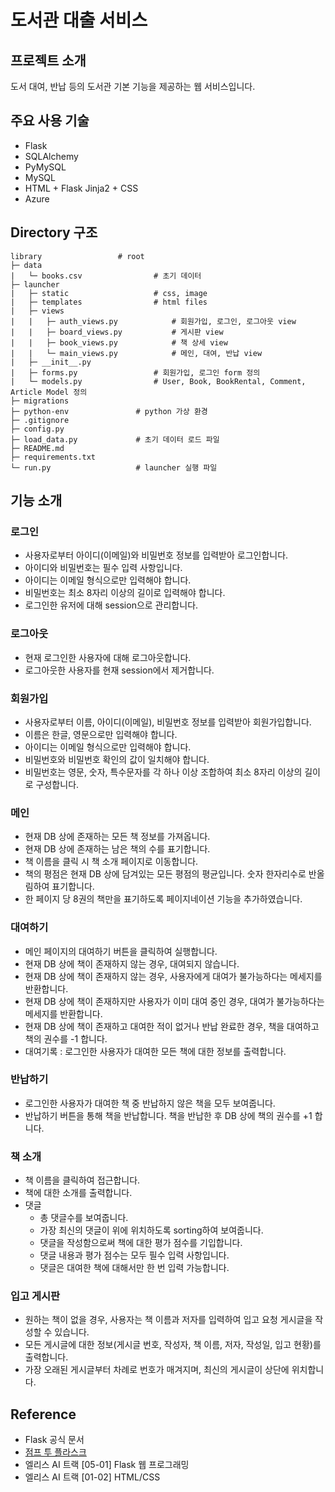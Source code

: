 # 도서관 대출 서비스

## 프로젝트 소개
도서 대여, 반납 등의 도서관 기본 기능을 제공하는 웹 서비스입니다.

## 주요 사용 기술
- Flask
- SQLAlchemy
- PyMySQL
- MySQL
- HTML + Flask Jinja2 + CSS
- Azure

## Directory 구조
```
library                 # root
├─ data
|   └─ books.csv                # 초기 데이터
├─ launcher
|   ├─ static                   # css, image
|   ├─ templates                # html files
|   ├─ views
|   |   ├─ auth_views.py            # 회원가입, 로그인, 로그아웃 view
|   |   ├─ board_views.py           # 게시판 view
|   |   ├─ book_views.py            # 책 상세 view
|   |   └─ main_views.py            # 메인, 대여, 반납 view
|   ├─ __init__.py
|   ├─ forms.py                 # 회원가입, 로그인 form 정의
|   └─ models.py                # User, Book, BookRental, Comment, Article Model 정의
├─ migrations
├─ python-env               # python 가상 환경
├─ .gitignore
├─ config.py
├─ load_data.py             # 초기 데이터 로드 파일
├─ README.md
├─ requirements.txt
└─ run.py                   # launcher 실행 파일
```

## 기능 소개
### 로그인
- 사용자로부터 아이디(이메일)와 비밀번호 정보를 입력받아 로그인합니다.
- 아이디와 비밀번호는 필수 입력 사항입니다.
- 아이디는 이메일 형식으로만 입력해야 합니다.
- 비밀번호는 최소 8자리 이상의 길이로 입력해야 합니다.
- 로그인한 유저에 대해 session으로 관리합니다.

### 로그아웃
- 현재 로그인한 사용자에 대해 로그아웃합니다.
- 로그아웃한 사용자를 현재 session에서 제거합니다. 

### 회원가입
- 사용자로부터 이름, 아이디(이메일), 비밀번호 정보를 입력받아 회원가입합니다.
- 이름은 한글, 영문으로만 입력해야 합니다.
- 아이디는 이메일 형식으로만 입력해야 합니다. 
- 비밀번호와 비밀번호 확인의 값이 일치해야 합니다.
- 비밀번호는 영문, 숫자, 특수문자를 각 하나 이상 조합하여 최소 8자리 이상의 길이로 구성합니다.

### 메인
- 현재 DB 상에 존재하는 모든 책 정보를 가져옵니다.
- 현재 DB 상에 존재하는 남은 책의 수를 표기합니다. 
- 책 이름을 클릭 시 책 소개 페이지로 이동합니다.
- 책의 평점은 현재 DB 상에 담겨있는 모든 평점의 평균입니다. 숫자 한자리수로 반올림하여 표기합니다.
- 한 페이지 당 8권의 책만을 표기하도록 페이지네이션 기능을 추가하였습니다.

### 대여하기
- 메인 페이지의 대여하기 버튼을 클릭하여 실행합니다.
- 현재 DB 상에 책이 존재하지 않는 경우, 대여되지 않습니다.
- 현재 DB 상에 책이 존재하지 않는 경우, 사용자에게 대여가 불가능하다는 메세지를 반환합니다.
- 현재 DB 상에 책이 존재하지만 사용자가 이미 대여 중인 경우, 대여가 불가능하다는 메세지를 반환합니다.
- 현재 DB 상에 책이 존재하고 대여한 적이 없거나 반납 완료한 경우, 책을 대여하고 책의 권수를 -1 합니다.
- 대여기록 : 로그인한 사용자가 대여한 모든 책에 대한 정보를 출력합니다.

### 반납하기
- 로그인한 사용자가 대여한 책 중 반납하지 않은 책을 모두 보여줍니다.
- 반납하기 버튼을 통해 책을 반납합니다. 책을 반납한 후 DB 상에 책의 권수를 +1 합니다.

### 책 소개
- 책 이름을 클릭하여 접근합니다.
- 책에 대한 소개를 출력합니다.
- 댓글
    - 총 댓글수를 보여줍니다.
    - 가장 최신의 댓글이 위에 위치하도록 sorting하여 보여줍니다.
    - 댓글을 작성함으로써 책에 대한 평가 점수를 기입합니다.
    - 댓글 내용과 평가 점수는 모두 필수 입력 사항입니다.
    - 댓글은 대여한 책에 대해서만 한 번 입력 가능합니다.

### 입고 게시판
- 원하는 책이 없을 경우, 사용자는 책 이름과 저자를 입력하여 입고 요청 게시글을 작성할 수 있습니다.
- 모든 게시글에 대한 정보(게시글 번호, 작성자, 책 이름, 저자, 작성일, 입고 현황)를 출력합니다.
- 가장 오래된 게시글부터 차례로 번호가 매겨지며, 최신의 게시글이 상단에 위치합니다.

## Reference
- Flask 공식 문서
- [점프 투 플라스크](https://wikidocs.net/book/4542)
- 엘리스 AI 트랙 [05-01] Flask 웹 프로그래밍
- 엘리스 AI 트랙 [01-02] HTML/CSS
